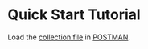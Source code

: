 # Quick Start Tutorial

Load the [collection file](Acrolinx-API.postman_collection.json) in [POSTMAN](https://www.getpostman.com/).
